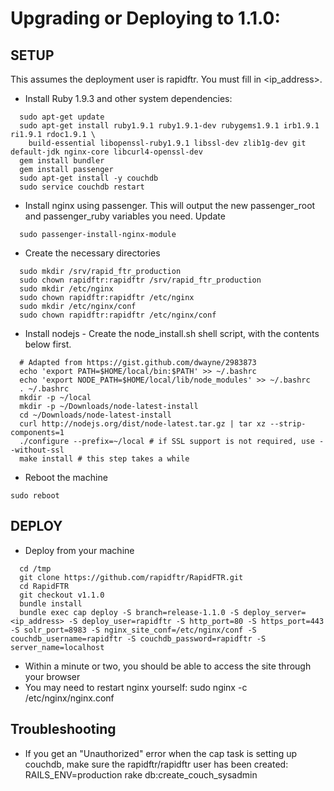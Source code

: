 # Upgrading or Deploying to 1.1.0:

## SETUP
This assumes the deployment user is rapidftr. You must fill in <ip_address>.
* Install Ruby 1.9.3 and other system dependencies:
```
  sudo apt-get update
  sudo apt-get install ruby1.9.1 ruby1.9.1-dev rubygems1.9.1 irb1.9.1
ri1.9.1 rdoc1.9.1 \
    build-essential libopenssl-ruby1.9.1 libssl-dev zlib1g-dev git
default-jdk nginx-core libcurl4-openssl-dev 
  gem install bundler
  gem install passenger
  sudo apt-get install -y couchdb
  sudo service couchdb restart
```
* Install nginx using passenger.  This will output the new passenger_root and passenger_ruby variables you need.  Update 
```
  sudo passenger-install-nginx-module
```
* Create the necessary directories
```
  sudo mkdir /srv/rapid_ftr_production
  sudo chown rapidftr:rapidftr /srv/rapid_ftr_production
  sudo mkdir /etc/nginx
  sudo chown rapidftr:rapidftr /etc/nginx
  sudo mkdir /etc/nginx/conf
  sudo chown rapidftr:rapidftr /etc/nginx/conf
```
* Install nodejs - Create the node_install.sh shell script, with the contents below first.
```
  # Adapted from https://gist.github.com/dwayne/2983873
  echo 'export PATH=$HOME/local/bin:$PATH' >> ~/.bashrc
  echo 'export NODE_PATH=$HOME/local/lib/node_modules' >> ~/.bashrc
  . ~/.bashrc
  mkdir -p ~/local
  mkdir -p ~/Downloads/node-latest-install
  cd ~/Downloads/node-latest-install
  curl http://nodejs.org/dist/node-latest.tar.gz | tar xz --strip-components=1
  ./configure --prefix=~/local # if SSL support is not required, use --without-ssl
  make install # this step takes a while
```
* Reboot the machine
```
sudo reboot
```
  
## DEPLOY
* Deploy from your machine
```
  cd /tmp
  git clone https://github.com/rapidftr/RapidFTR.git
  cd RapidFTR
  git checkout v1.1.0
  bundle install
  bundle exec cap deploy -S branch=release-1.1.0 -S deploy_server=<ip_address> -S deploy_user=rapidftr -S http_port=80 -S https_port=443 -S solr_port=8983 -S nginx_site_conf=/etc/nginx/conf -S couchdb_username=rapidftr -S couchdb_password=rapidftr -S server_name=localhost
```
* Within a minute or two, you should be able to access the site through
your browser
* You may need to restart nginx yourself: sudo nginx -c /etc/nginx/nginx.conf

## Troubleshooting
* If you get an "Unauthorized" error when the cap task is setting up couchdb, make sure the rapidftr/rapidftr user has been created: RAILS_ENV=production rake db:create_couch_sysadmin 
